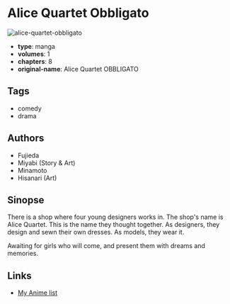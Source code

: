 # Alice Quartet Obbligato

![alice-quartet-obbligato](https://cdn.myanimelist.net/images/manga/1/14814.jpg)

-   **type**: manga
-   **volumes**: 1
-   **chapters**: 8
-   **original-name**: Alice Quartet OBBLIGATO

## Tags

-   comedy
-   drama

## Authors

-   Fujieda
-   Miyabi (Story & Art)
-   Minamoto
-   Hisanari (Art)

## Sinopse

There is a shop where four young designers works in. The shop's name is Alice Quartet. This is the name they thought together.
As designers, they design and sewn their own dresses. As models, they wear it.

Awaiting for girls who will come, and present them with dreams and memories.

## Links

-   [My Anime list](https://myanimelist.net/manga/6236/Alice_Quartet_Obbligato)
